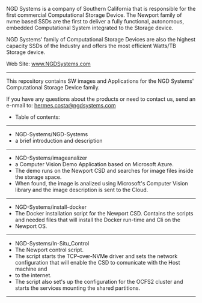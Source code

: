 NGD Systems is a company of Southern California that is responsible for the first commercial Computational Storage Device.
The Newport family of nvme based SSDs are the first to deliver a fully functional, autonomous, embedded Computational System integrated to the Storage device.

NGD Systems' family of Computational Storage Devices are also the highest capacity SSDs of the Industry and offers the 
most efficient Watts/TB Storage device.

Web Site: www.NGDSystems.com
*****************************

This repository contains SW images and Applications for the NGD Systems' Computational Storage Device family.

If you have any questions about the products or need to contact us, send an e-nmail to:
hermes.costa@ngdsystems.com

* Table of contents:
*********************
* NGD-Systems/NGD-Systems
*   a brief introduction and description
*******************************************  
* NGD-Systems/imageanalizer
*   a Computer Vision Demo Application based on Microsoft Azure.
*   The demo runs on the Newport CSD and searches for image files inside the storage space.
*   When found, the image is analized using Microsoft's Computer Vision library and the image description is sent to the Cloud.
********************************************************************************************************************************  
* NGD-Systems/install-docker
*   The Docker installation script for the Newport CSD. Contains the scripts and needed files that will install the Docker run-time and Cli on the 
*   Newport OS.
********************************************************************************************************************************
* NGD-Systems/In-Situ_Control
*   The Newport control script.
*   The script starts the TCP-over-NVMe driver and sets the network configuration that will enable the CSD to comunicate with the Host machine and
*   to the internet.
*   The script also set's up the configuration for the OCFS2 cluster and starts the services mounting the shared partitions.
*********************************************************************************************************************************
